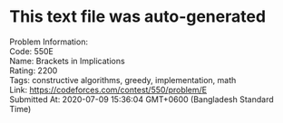 # This text file was auto-generated  
  
Problem Information:  
Code: 550E  
Name: Brackets in Implications  
Rating: 2200  
Tags: constructive algorithms, greedy, implementation, math  
Link: https://codeforces.com/contest/550/problem/E  
Submitted At: 2020-07-09 15:36:04 GMT+0600 (Bangladesh Standard Time)  
